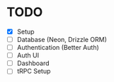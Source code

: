 # TODO

- [x] Setup
- [ ] Database (Neon, Drizzle ORM)
- [ ] Authentication (Better Auth)
- [ ] Auth UI
- [ ] Dashboard
- [ ] tRPC Setup
